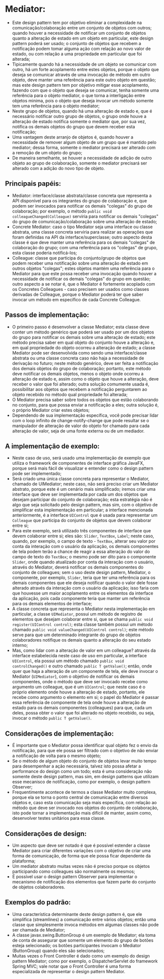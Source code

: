 # Mediator:
 - Este design pattern tem por objetivo eliminar a complexidade na comunicação/colaboração entre um conjunto
de objetos com outros; quando houver a necessidade de notificar um conjunto de objetos quanto a alteração de
estado em um objeto em particular, este design pattern poderá ser usado; o conjunto de objetos que recebem a
notificação podem tomar alguma ação com relação ao novo valor de estado, ou com relação a uma propriedade em
particular que foi alterada;
 - Tipicamente quando há a necessidade de um objeto se comunicar com outro, há um forte acoplamento entre
estes objetos, porque o objeto que deseja se comunicar através de uma invocação de método em outro objeto,
deve manter uma referência para este outro objeto em questão; mas este design pattern tem por objetivo
mitigar esse acoplamento, fazendo com que o objeto que deseja se comunicar, tenha somente uma referência
para o objeto mediator, o que torna a interligação entre objetos minima, pois o objeto que deseja invocar um
método somente tem uma referência para o objeto mediator;
 - Neste grupo de objetos, quando há uma alteração de estado e, que é necessário notificar outro grupo de
objetos, o grupo onde houve a alteração de estado notifica somente o mediator que, por sua vez, notifica os
demais objetos do grupo que devem receber esta notificação;
 - Uma vantagem deste arranjo de objetos é, quando houver a necessidade de remover algum objeto de um grupo
que é mantido pelo mediator; dessa forma, somente o mediator precisará ser alterado com a remoção de um
objeto do grupo;
 - De maneira semelhante, se houver a necessidade de adição de outro objeto ao grupo de colaboração, somente
o mediator precisará ser alterado com a adição do novo tipo de objeto.

## Principais papéis:
 - Mediator: interface/classe abstrata/classe concreta que representa a API disponível para os integrantes
do grupo de colaboração e, que podem ser invocados para notificar os demais "colegas" do grupo de
colaboração; por exemplo, o método `public void colleagueChanged(Colleague)` serviria para notificar os
demais "colegas" do grupo de comunicação/colaboração sobre uma alteração de estado;
 - Concrete Mediator: caso o tipo Mediator seja uma interface ou classe abstrata, uma classe concreta serviria
para realizar as operações que foram definidas na API da interface/superclasse; outro aspecto desta classe é
que deve manter uma referência para os demais "colegas" de colaboração do grupo; com uma referência para os
"colegas" de grupo, esta classe poderia notificá-los;
- Colleague: classe que participa do conjunto/grupo de objetos que podem receber uma notificação sobre uma
alteração de estado em outros objetos "colegas"; estes objetos mantém uma referência para o Mediator para que
este possa receber uma invocação quando houver a necessidade de notificar os demais "colegas" do grupo em
questão; outro aspecto a se notar é, que o Mediator é fortemente acoplado com os Concretes Colleagues - caso
precisem ser usados como classes derivadas de Colleague, porque o Mediator poderá ter que saber invocar um
método em específico de cada Concrete Colleague.

## Passos de implementação:
 - O primeiro passo é desenvolver a classe Mediator; esta classe deve conter um método genérico que poderá ser
usado por um dos objetos do grupo para notificar os demais sobre uma alteração de estado; este método precisa
saber em qual objeto do conjunto houve a alteração e, em qual propriedade do objeto ocorreu a alteração de
estado; a classe Mediator pode ser desenvolvida como sendo uma interface/classe abstrata ou uma classe concreta
caso não haja a necessidade de derivação no futuro; neste método genérico, deve ser feita a notificação dos
demais objetos do grupo de colaboração; portanto, este método deve notificar os demais objetos, menos o objeto
onde ocorreu a alteração de estado e, assim como o objeto que houve a alteração, deve receber o valor que foi
alterado; outra solução comumente usada é, possibilitar aos objetos que recebem a notificação perguntarem ao
objeto recebido no método qual propriedade foi alterada;
 - O Mediator precisa saber sobre todos os objetos que estão colaborando no conjunto, para que possa enviar a
notificação a eles; outra solução é, o próprio Mediator criar estes objetos;
 - Dependendo de sua implementação específica, você pode precisar lidar com o loop infinito de
change-notify-change que pode resultar se o manipulador de alteração de valor do objeto for chamado para
cada alteração de valor, seja de uma fonte externa ou de um mediador.

## A implementação de exemplo:
 - Neste caso de uso, será usado uma implementação de exemplo que utiliza o framework de componentes de
interface gráfica JavaFX, porque será mais fácil de visualizar e entender como o design pattern pode ser
implementado;
 - Será criado uma única classe concreta para representar o Mediator, chamado de UIMediator; neste caso,
não será preciso criar um Mediator abstrato, porque este é um cenário mais simplificado; iremos criar
uma interface que deve ser implementada por cada um dos objetos que desejam participar do conjunto de
colaboração; esta estratégia não é algo que seja solicitado pelo design pattern, mas sim, com o objetivo
de simplificar esta implementação em particular; a interface mencionada anteriormente, é a interface
`UIControl` que é usada para representar um `Colleague` que participa do conjunto de objetos que devem
colaborar entre si;
 - Para este exemplo, será utilizado três componentes de interface que devem colaborar entre si; eles
são: `Slider`, `TextBox`, `Label`; neste caso, quando, por exemplo, o campo de texto - `TextBox`, alterar
seu valor por conta da interação com o usuário da aplicação, os demais componentes de tela podem terão a
chance de reagir a essa alteração do valor do campo de texto do `TextBox`; o mesmo pode ser dito para o
componente `Slider`, onde quando atualizado por conta da interação com o usuário, através do Mediator,
deverá notificar os demais componentes do conjunto de colleagues; sem o uso deste design pattern, Mediator,
o componente, por exemplo, `Slider`, teria que ter uma referência para os demais componentes que ele deseja
notificar quando o valor dele fosse alterado através da interação com o usuário da aplicação; isso faria com
que houvesse um maior acoplamento entre os elementos da interface da aplicação, pois cada componente teria
que manter um referência para os demais elementos de interface;
 - A classe concreta que representa o Mediator nesta implementação em particular, a classe  `UIMediator`,
possui um método de registro de elementos que desejam colaborar entre si, que se chama
`public void register(UIControl control)`; esta classe também possui um método chamado
`public void valueChanged(UIControl control)`; este método serve para que um determinado integrante do grupo
de objetos colaboradores notifique os demais quanto a alteração do seu estado interno;
 - Mas, como lidar com a alteração de valor em um colleague? através da interface estabelecida neste caso
de uso em particular, a interface `UIControl`, ela possui um método chamado `public void controlChanged()` e
outro chamado `public T getValue()`; então, onde quer que haja a alteração de um componente de tela, ele deve
invocar o Mediator (`UIMediator`), com o objetivo de notificar os demais componentes, onde o método que deve
ser invocado recebe como argumento um colleague, que é um `UIControl`; que neste caso é o próprio elemento onde
houve a alteração de estado, portanto, ele recebe como argumento o elemento em si; o papel do Mediator é passar
essa referência de componente de tela onde houve a alteração de estado para os demais componentes (colleagues)
para que, cada um deles, possa obter o valor que foi alterado no objeto recebido, ou seja, invocar o método
`public T getValue()`.

## Considerações de implementação:
 - É importante que o Mediator possa identificar qual objeto fez o envio da notificação, para que ele possa
ser filtrado com o objetivo de não enviar a notificação de volta para o mesmo objeto;
 - Se o método de algum objeto do conjunto de objetos levar muito tempo para desempenhar a ação necessária,
talvez isto possa afetar a performance do design como um todo; esta é uma consideração não somente deste
design pattern, mas sim, em design patterns que utilizam esse mecanisco de notificação, como por exemplo, o
design pattern Observer;
 - Frequentimente acontece de termos a classe Mediator muito complexa, porque ela se torna o ponto central
de comunicação entre diversos objetos e, caso esta comunicação seja mais específica, com relação ao método
que deve ser invocado nos objetos do conjunto de colaboração, isto pode tornar a implementação mais difícil
de manter, assim como, desenvolver testes unitários para essa classe.

## Considerações de design:
 - Um aspecto que deve ser notado é que é possível estender a classe Mediator para criar diferentes variações
com o objetivo de criar uma forma de comunicação, de forma que ele possa ficar dependente da plataforma;
 - Um mediator abstrato muitas vezes não é preciso porque os objetos participando como colleagues são
normalmente os mesmos;
 - É possível usar o design pattern Observer para implementar o mecanismo de notificação dos elementos que
fazem parte do conjunto de objetos colaboradores.

## Exemplos do padrão:
 - Uma característica determinante deste design pattern é, que ele simplifica (streamlines) a
comunicação entre vários objetos; então uma classe que simplesmente invoca métodos em algumas classes
não pode ser chamada de Mediator;
 - A classe javax.swing.ButtonGroup é um exemplo de Mediator; ela toma de conta de assegurar que somente
um elemento do grupo de botões esteja selecionado; os botôes participantes invocam o Mediator
(ButtonGroup) quando eles são selecionados;
 - Muitas vezes o Front Controller é dado como um exemplo do design pattern Mediator; como por exemplo,
o DispatcherServlet do framework Spring MVC; vale notar que o Front Controller é uma forma especializada
de representar o design pattern Mediator.
